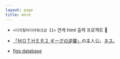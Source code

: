 ```yaml
---
layout: page
title: more
---
```

 + `<디지털미디어워크샵 II>` 연계 html 출력 프로젝트 💞

 - <a href='https://www.nintendo.co.jp/n02/shvc/mb/index.html'>「ＭＯＴＨＥＲ２ ギーグの逆襲」</a>の主人公。<a href='https://www.nintendo.co.jp/n08/a2uj/mother2/hero/index.html'>ネス</a>。

 - <a href='http://figs4fun.com/Varieties.html'>figs database</a>
